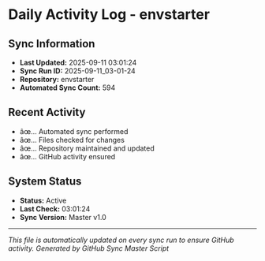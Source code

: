 ﻿# Daily Activity Log - envstarter

## Sync Information
- **Last Updated:** 2025-09-11 03:01:24
- **Sync Run ID:** 2025-09-11_03-01-24
- **Repository:** envstarter
- **Automated Sync Count:** 594

## Recent Activity
- âœ… Automated sync performed
- âœ… Files checked for changes
- âœ… Repository maintained and updated
- âœ… GitHub activity ensured

## System Status
- **Status:** Active
- **Last Check:** 03:01:24
- **Sync Version:** Master v1.0

---
*This file is automatically updated on every sync run to ensure GitHub activity.*
*Generated by GitHub Sync Master Script*
